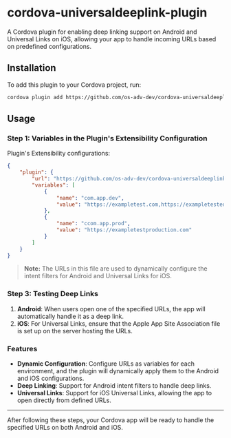 # cordova-universaldeeplink-plugin

A Cordova plugin for enabling deep linking support on Android and Universal Links on iOS, allowing your app to handle incoming URLs based on predefined configurations.

## Installation

To add this plugin to your Cordova project, run:

```bash
cordova plugin add https://github.com/os-adv-dev/cordova-universaldeeplink-plugin.git --variable com.app.dev="https://exampletest.com", --vairiable com.app.prod="https://exampletestproduction.com
```

## Usage

### Step 1: Variables in the Plugin's Extensibility Configuration

Plugin's Extensibility configurations:

```json
{
    "plugin": {
        "url": "https://github.com/os-adv-dev/cordova-universaldeeplink-plugin.git",
        "variables": [
            {
                "name": "com.app.dev",
                "value": "https://exampletest.com,https://exampletestedev.com" 
            },
            {
                "name": "ccom.app.prod",
                "value": "https://exampletestproduction.com"
            }
        ]
    }
}
```

> **Note:** The URLs in this file are used to dynamically configure the intent filters for Android and Universal Links for iOS.

### Step 3: Testing Deep Links

1. **Android**: When users open one of the specified URLs, the app will automatically handle it as a deep link.
2. **iOS**: For Universal Links, ensure that the Apple App Site Association file is set up on the server hosting the URLs.

### Features
- **Dynamic Configuration**: Configure URLs as variables for each environment, and the plugin will dynamically apply them to the Android and iOS configurations.
- **Deep Linking**: Support for Android intent filters to handle deep links.
- **Universal Links**: Support for iOS Universal Links, allowing the app to open directly from defined URLs.

---

After following these steps, your Cordova app will be ready to handle the specified URLs on both Android and iOS.